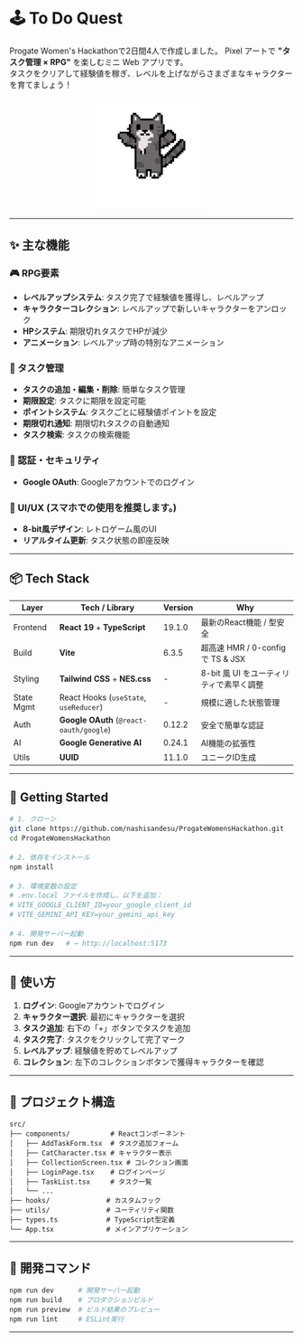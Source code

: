 # 🕹️ To Do Quest

Progate Women's Hackathonで2日間4人で作成しました。
Pixel アートで **"タスク管理 × RPG"** を楽しむミニ Web アプリです。  
タスクをクリアして経験値を稼ぎ、レベルを上げながらさまざまなキャラクターを育てましょう！

<p align="center">
  <img src="public/cat-animation.gif" width="200" alt="Collection Icon">
</p>

---

## ✨ 主な機能

### 🎮 RPG要素
- **レベルアップシステム**: タスク完了で経験値を獲得し、レベルアップ
- **キャラクターコレクション**: レベルアップで新しいキャラクターをアンロック
- **HPシステム**: 期限切れタスクでHPが減少
- **アニメーション**: レベルアップ時の特別なアニメーション

### 📝 タスク管理
- **タスクの追加・編集・削除**: 簡単なタスク管理
- **期限設定**: タスクに期限を設定可能
- **ポイントシステム**: タスクごとに経験値ポイントを設定
- **期限切れ通知**: 期限切れタスクの自動通知
- **タスク検索**: タスクの検索機能

### 🔐 認証・セキュリティ
- **Google OAuth**: Googleアカウントでのログイン

### 🎨 UI/UX (スマホでの使用を推奨します。)
- **8-bit風デザイン**: レトロゲーム風のUI
- **リアルタイム更新**: タスク状態の即座反映

---

## 📦 Tech Stack

| Layer      | Tech / Library | Version | Why |
| ---------- | -------------- | ------- | --- |
| Frontend   | **React 19** + **TypeScript** | 19.1.0 | 最新のReact機能 / 型安全 |
| Build      | **Vite**       | 6.3.5 | 超高速 HMR / 0-config で TS & JSX |
| Styling    | **Tailwind CSS** + **NES.css** | - | 8-bit 風 UI をユーティリティで素早く調整 |
| State Mgmt | React Hooks (`useState`, `useReducer`) | - | 規模に適した状態管理 |
| Auth       | **Google OAuth** (`@react-oauth/google`) | 0.12.2 | 安全で簡単な認証 |
| AI         | **Google Generative AI** | 0.24.1 | AI機能の拡張性 |
| Utils      | **UUID** | 11.1.0 | ユニークID生成 |

---

## 🚀 Getting Started

```bash
# 1. クローン
git clone https://github.com/nashisandesu/ProgateWomensHackathon.git
cd ProgateWomensHackathon

# 2. 依存をインストール
npm install

# 3. 環境変数の設定
# .env.local ファイルを作成し、以下を追加：
# VITE_GOOGLE_CLIENT_ID=your_google_client_id
# VITE_GEMINI_API_KEY=your_gemini_api_key

# 4. 開発サーバー起動
npm run dev   # → http://localhost:5173
```

---

## 🎯 使い方

1. **ログイン**: Googleアカウントでログイン
2. **キャラクター選択**: 最初にキャラクターを選択
3. **タスク追加**: 右下の「+」ボタンでタスクを追加
4. **タスク完了**: タスクをクリックして完了マーク
5. **レベルアップ**: 経験値を貯めてレベルアップ
6. **コレクション**: 左下のコレクションボタンで獲得キャラクターを確認

---

## 📁 プロジェクト構造

```
src/
├── components/          # Reactコンポーネント
│   ├── AddTaskForm.tsx  # タスク追加フォーム
│   ├── CatCharacter.tsx # キャラクター表示
│   ├── CollectionScreen.tsx # コレクション画面
│   ├── LoginPage.tsx    # ログインページ
│   ├── TaskList.tsx     # タスク一覧
│   └── ...
├── hooks/              # カスタムフック
├── utils/              # ユーティリティ関数
├── types.ts            # TypeScript型定義
└── App.tsx             # メインアプリケーション
```

---

## 🔧 開発コマンド

```bash
npm run dev      # 開発サーバー起動
npm run build    # プロダクションビルド
npm run preview  # ビルド結果のプレビュー
npm run lint     # ESLint実行
```

---
